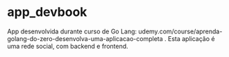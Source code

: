 # app_devbook
App desenvolvida durante curso de Go Lang: udemy.com/course/aprenda-golang-do-zero-desenvolva-uma-aplicacao-completa . Esta aplicação é uma rede social, com backend e frontend.
